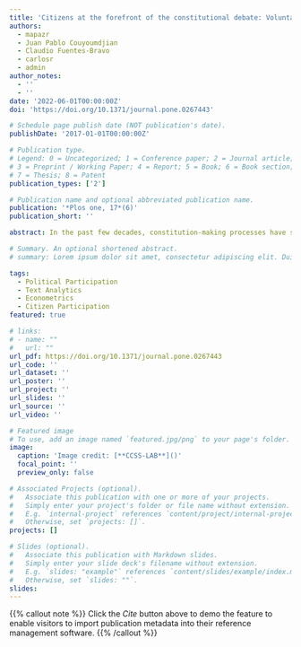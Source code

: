 ```yaml
---
title: 'Citizens at the forefront of the constitutional debate: Voluntary citizen participation determinants and emergent content in Chile'
authors:
  - mapazr
  - Juan Pablo Couyoumdjian
  - Claudio Fuentes-Bravo
  - carlosr
  - admin
author_notes:
  - ''
  - ''
date: '2022-06-01T00:00:00Z'
doi: 'https://doi.org/10.1371/journal.pone.0267443'

# Schedule page publish date (NOT publication's date).
publishDate: '2017-01-01T00:00:00Z'

# Publication type.
# Legend: 0 = Uncategorized; 1 = Conference paper; 2 = Journal article;
# 3 = Preprint / Working Paper; 4 = Report; 5 = Book; 6 = Book section;
# 7 = Thesis; 8 = Patent
publication_types: ['2']

# Publication name and optional abbreviated publication name.
publication: '*Plos one, 17*(6)'
publication_short: ''

abstract: In the past few decades, constitution-making processes have shifted from being undertakings performed by elites and closed off from the public to ones incorporating democratic mechanisms. Little is known, however, about the determinants of voluntary public participation and how they affect the outcomes of the deliberative process in terms of content and quality. Here, we study the process of constituent involvement in the rewriting of Chile’s constitution in 2016. A total of 106, 412 citizens in 8, 113 different local encounters voluntarily congregated in groups of ten or more to collectively determine what social rights should be considered for inclusion in the new constitution, deliberating and then articulating in the written word why should be included. We brought our data to statistical regression models at the municipality level, the results show that the main determinants associated with increasing citizen participation are educational level, engagement in politics, support for the government, and Internet access. In contrast, population density and the share of Evangelical Christians in the general population decrease citizen participation. Then, we further analyze the written arguments for each collectively-selected constitutional rights. The findings suggest that groups from socioeconomically developed municipalities (with higher educational levels and where the main economic activities are more distant from natural resources), on average, deliberate consistently more about themes, concepts, and ideas compared to groups from less developed municipalities. These results provide an empirical ground on the driver factors of voluntary citizen participation and on the benefits and disadvantages of deliberative democracy. Hence, results can inform the organization of new deliberative processes.

# Summary. An optional shortened abstract.
# summary: Lorem ipsum dolor sit amet, consectetur adipiscing elit. Duis posuere tellus ac convallis placerat. Proin tincidunt magna sed ex sollicitudin condimentum.

tags:
  - Political Participation
  - Text Analytics
  - Econometrics
  - Citizen Participation
featured: true

# links:
# - name: ""
#   url: ""
url_pdf: https://doi.org/10.1371/journal.pone.0267443
url_code: ''
url_dataset: ''
url_poster: ''
url_project: ''
url_slides: ''
url_source: ''
url_video: ''

# Featured image
# To use, add an image named `featured.jpg/png` to your page's folder.
image:
  caption: 'Image credit: [**CCSS-LAB**]()'
  focal_point: ''
  preview_only: false

# Associated Projects (optional).
#   Associate this publication with one or more of your projects.
#   Simply enter your project's folder or file name without extension.
#   E.g. `internal-project` references `content/project/internal-project/index.md`.
#   Otherwise, set `projects: []`.
projects: []

# Slides (optional).
#   Associate this publication with Markdown slides.
#   Simply enter your slide deck's filename without extension.
#   E.g. `slides: "example"` references `content/slides/example/index.md`.
#   Otherwise, set `slides: ""`.
slides:
---
```


{{% callout note %}}
Click the _Cite_ button above to demo the feature to enable visitors to import publication metadata into their reference management software.
{{% /callout %}}

<!-- Supplementary notes can be added here, including [code and math](https://wowchemy.com/docs/content/writing-markdown-latex/). -->
